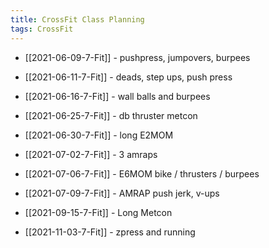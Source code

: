 ```yaml
---
title: CrossFit Class Planning
tags: CrossFit
---
```


- [[2021-06-09-7-Fit]] - pushpress, jumpovers, burpees
- [[2021-06-11-7-Fit]] - deads, step ups, push press
- [[2021-06-16-7-Fit]] - wall balls and burpees
- [[2021-06-25-7-Fit]] - db thruster metcon
- [[2021-06-30-7-Fit]] - long E2MOM
- [[2021-07-02-7-Fit]] - 3 amraps
- [[2021-07-06-7-Fit]] - E6MOM bike / thrusters / burpees
- [[2021-07-09-7-Fit]] - AMRAP push jerk, v-ups

- [[2021-09-15-7-Fit]] - Long Metcon
- [[2021-11-03-7-Fit]] - zpress and running




